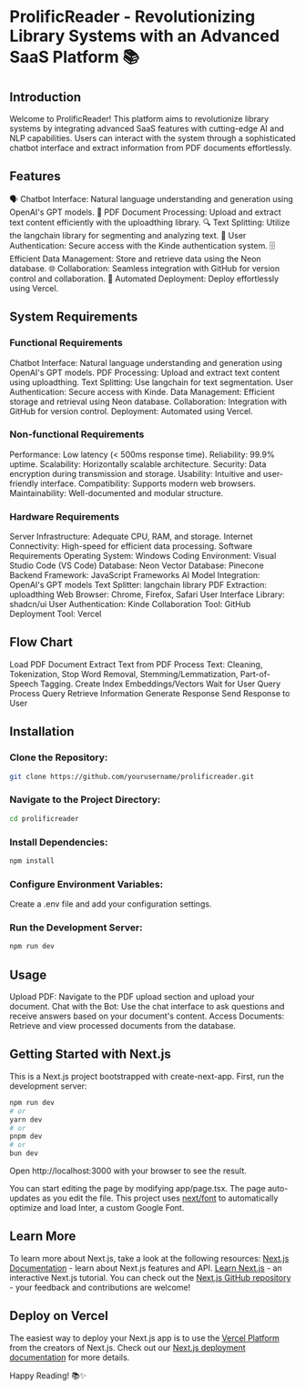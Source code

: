 # ProlificReader - Revolutionizing Library Systems with an Advanced SaaS Platform 📚

## Introduction
Welcome to ProlificReader! This platform aims to revolutionize library systems by integrating advanced SaaS features with cutting-edge AI and NLP capabilities. Users can interact with the system through a sophisticated chatbot interface and extract information from PDF documents effortlessly.

## Features
🗣️ Chatbot Interface: Natural language understanding and generation using OpenAI's GPT models.
📄 PDF Document Processing: Upload and extract text content efficiently with the uploadthing library.
🔍 Text Splitting: Utilize the langchain library for segmenting and analyzing text.
🔐 User Authentication: Secure access with the Kinde authentication system.
🗄️ Efficient Data Management: Store and retrieve data using the Neon database.
🌐 Collaboration: Seamless integration with GitHub for version control and collaboration.
🚀 Automated Deployment: Deploy effortlessly using Vercel.

## System Requirements
### Functional Requirements
Chatbot Interface: Natural language understanding and generation using OpenAI's GPT models.
PDF Processing: Upload and extract text content using uploadthing.
Text Splitting: Use langchain for text segmentation.
User Authentication: Secure access with Kinde.
Data Management: Efficient storage and retrieval using Neon database.
Collaboration: Integration with GitHub for version control.
Deployment: Automated using Vercel.

### Non-functional Requirements
Performance: Low latency (< 500ms response time).
Reliability: 99.9% uptime.
Scalability: Horizontally scalable architecture.
Security: Data encryption during transmission and storage.
Usability: Intuitive and user-friendly interface.
Compatibility: Supports modern web browsers.
Maintainability: Well-documented and modular structure.

### Hardware Requirements
Server Infrastructure: Adequate CPU, RAM, and storage.
Internet Connectivity: High-speed for efficient data processing.
Software Requirements
Operating System: Windows
Coding Environment: Visual Studio Code (VS Code)
Database: Neon
Vector Database: Pinecone
Backend Framework: JavaScript Frameworks
AI Model Integration: OpenAI's GPT models
Text Splitter: langchain library
PDF Extraction: uploadthing
Web Browser: Chrome, Firefox, Safari
User Interface Library: shadcn/ui
User Authentication: Kinde
Collaboration Tool: GitHub
Deployment Tool: Vercel

## Flow Chart
Load PDF Document
Extract Text from PDF
Process Text: Cleaning, Tokenization, Stop Word Removal, Stemming/Lemmatization, Part-of-Speech Tagging.
Create Index Embeddings/Vectors
Wait for User Query
Process Query
Retrieve Information
Generate Response
Send Response to User

## Installation
### Clone the Repository:
```bash
git clone https://github.com/yourusername/prolificreader.git
```
### Navigate to the Project Directory:
```bash
cd prolificreader
```
### Install Dependencies:
```bash
npm install
```
### Configure Environment Variables:
Create a .env file and add your configuration settings.
### Run the Development Server:
```bash
npm run dev
```

## Usage
Upload PDF: Navigate to the PDF upload section and upload your document.
Chat with the Bot: Use the chat interface to ask questions and receive answers based on your document's content.
Access Documents: Retrieve and view processed documents from the database.

## Getting Started with Next.js
This is a Next.js project bootstrapped with create-next-app.
First, run the development server:
```bash
npm run dev
# or
yarn dev
# or
pnpm dev
# or
bun dev
```
Open http://localhost:3000 with your browser to see the result.

You can start editing the page by modifying app/page.tsx. The page auto-updates as you edit the file.
This project uses [next/font](https://nextjs.org/docs/pages/building-your-application/optimizing/fonts) to automatically optimize and load Inter, a custom Google Font.

## Learn More
To learn more about Next.js, take a look at the following resources:
[Next.js Documentation](https://nextjs.org/docs) - learn about Next.js features and API.
[Learn Next.js](https://nextjs.org/learn) - an interactive Next.js tutorial.
You can check out the [Next.js GitHub repository](https://github.com/vercel/next.js/) - your feedback and contributions are welcome!

## Deploy on Vercel
The easiest way to deploy your Next.js app is to use the [Vercel Platform](https://vercel.com/new?utm_medium=default-template&filter=next.js&utm_source=create-next-app&utm_campaign=create-next-app-readme) from the creators of Next.js.
Check out our [Next.js deployment documentation](https://nextjs.org/docs/pages/building-your-application/deploying) for more details.

Happy Reading! 📚✨
